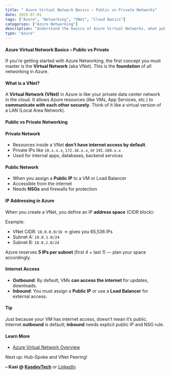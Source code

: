 ```yaml
---
title: " Azure Virtual Network Basics – Public vs Private Networks"
date: 2025-07-01
tags: ["Azure", "Networking", "VNet", "Cloud Basics"]
categories: ["Azure Networking"]
description: "Understand the basics of Azure Virtual Networks, what public and private networks mean in the cloud, and how IPs work in Azure."
type: "Azure"
---
```


#### Azure Virtual Network Basics – Public vs Private
If you're getting started with Azure Networking, the first concept you must master is the **Virtual Network** (aka VNet). This is the **foundation** of all networking in Azure.

#### What is a VNet?
A **Virtual Network (VNet)** in Azure is like your private data center network in the cloud. It allows Azure resources (like VMs, App Services, etc.) to **communicate with each other securely**.
Think of it like a virtual version of a LAN (Local Area Network).


#### Public vs Private Networking

#### Private Network
- Resources inside a VNet **don’t have internet access by default**.
- Private IPs like `10.x.x.x`, `172.16.x.x`, or `192.168.x.x`
- Used for internal apps, databases, backend services

#### Public Network

- When you assign a **Public IP** to a VM or Load Balancer
- Accessible from the internet
- Needs **NSGs** and firewalls for protection

####  IP Addressing in Azure

When you create a VNet, you define an IP **address space** (CIDR block):

Example:
- VNet CIDR: `10.0.0.0/16` → gives you 65,536 IPs
- Subnet A: `10.0.1.0/24`
- Subnet B: `10.0.2.0/24`

Azure reserves **5 IPs per subnet** (first 4 + last 1) — plan your space accordingly.

#### Internet Access

- **Outbound**: By default, VMs **can access the internet** for updates, downloads.
- **Inbound**: You must assign a **Public IP** or use a **Load Balancer** for external access.



#### Tip

 Just because your VM has internet access, doesn’t mean it’s public. Internet **outbound** is default; **inbound** needs explicit public IP and NSG rule.


#### Learn More

- [Azure Virtual Network Overview](https://learn.microsoft.com/en-us/azure/virtual-network/virtual-networks-overview)

Next up: Hub-Spoke and VNet Peering!

**– Kasi @ [KasdevTech](https://kasdevtech.com)** or [LinkedIn](https://www.linkedin.com/in/kasi-suresh-992675177/)
